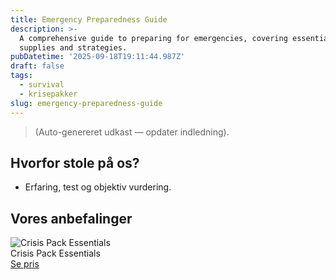 ```yaml
---
title: Emergency Preparedness Guide
description: >-
  A comprehensive guide to preparing for emergencies, covering essential
  supplies and strategies.
pubDatetime: '2025-09-18T19:11:44.987Z'
draft: false
tags:
  - survival
  - krisepakker
slug: emergency-preparedness-guide
---
```

> (Auto-genereret udkast — opdater indledning).

## Hvorfor stole på os?
- Erfaring, test og objektiv vurdering.

## Vores anbefalinger


<!-- Auto: Affiliate-kort fra Products/SKUs -->

<div class="aff-card"><img src="abstract_15.png (https://v5.airtableusercontent.com/v3/u/45/45/1758232800000/j3zvG4eSTGfOhIe5vYbtAg/jBQX-XW-FogE9195r_XKEIz8DoCMamqWAobinlkCJL_eF7FtDIPXnCtr4fHSCbA3eAJgbzJQVNkWuvIyMc4udCRNZh8vHhHfoFYerRQi1uCYbUdYSe0_Yvm3FGy3-jXEgoHY1EiXPMV-o6T4T2OqwR0u4dUrfR2vLw1WbtPUyiU/fQIbKMNlM_8tlfcka6El1Upe0CJQiB6d9jVLO_XW7u8)" alt="Crisis Pack Essentials" class="aff-card__img" /><div class="aff-card__meta"><div class="aff-card__title">Crisis Pack Essentials</div><a class="aff-btn" href="https://affiliate.homeessentialsee62.com/deal789?utm_source=klartilalt&utm_medium=affiliate&subid=emergency-preparedness-guide-2025-09-18" rel="sponsored nofollow noopener" target="_blank">Se pris</a></div></div>

